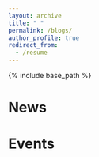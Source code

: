 ```yaml
---
layout: archive
title: " "
permalink: /blogs/
author_profile: true
redirect_from:
  - /resume
---
```


{% include base_path %}

News
======


Events
======

